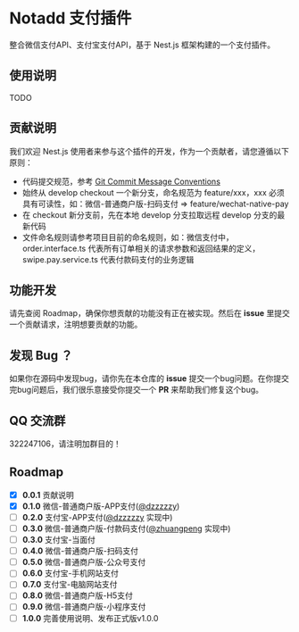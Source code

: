 # Notadd 支付插件

整合微信支付API、支付宝支付API，基于 Nest.js 框架构建的一个支付插件。

## 使用说明

TODO

## 贡献说明

我们欢迎 Nest.js 使用者来参与这个插件的开发，作为一个贡献者，请您遵循以下原则：

- 代码提交规范，参考 [Git Commit Message Conventions](https://docs.google.com/document/d/1QrDFcIiPjSLDn3EL15IJygNPiHORgU1_OOAqWjiDU5Y/edit#)
- 始终从 develop checkout 一个新分支，命名规范为 feature/xxx，xxx 必须具有可读性，如：微信-普通商户版-扫码支付 => feature/wechat-native-pay
- 在 checkout 新分支前，先在本地 develop 分支拉取远程 develop 分支的最新代码
- 文件命名规则请参考项目目前的命名规则，如：微信支付中，order.interface.ts 代表所有订单相关的请求参数和返回结果的定义，swipe.pay.service.ts 代表付款码支付的业务逻辑

## 功能开发

请先查阅 Roadmap，确保你想贡献的功能没有正在被实现。然后在 **issue** 里提交一个贡献请求，注明想要贡献的功能。

## 发现 Bug ？

如果你在源码中发现bug，请你先在本仓库的 **issue** 提交一个bug问题。在你提交完bug问题后，我们很乐意接受你提交一个 **PR** 来帮助我们修复这个bug。

## QQ 交流群

322247106，请注明加群目的！

## Roadmap

- [x] **0.0.1** 贡献说明
- [x] **0.1.0** 微信-普通商户版-APP支付([@dzzzzzy](https://github.com/dzzzzzy))
- [ ] **0.2.0** 支付宝-APP支付([@dzzzzzy](https://github.com/dzzzzzy) 实现中)
- [ ] **0.3.0** 微信-普通商户版-付款码支付([@zhuangpeng](https://github.com/zhuangpeng) 实现中)
- [ ] **0.3.0** 支付宝-当面付
- [ ] **0.4.0** 微信-普通商户版-扫码支付
- [ ] **0.5.0** 微信-普通商户版-公众号支付
- [ ] **0.6.0** 支付宝-手机网站支付
- [ ] **0.7.0** 支付宝-电脑网站支付
- [ ] **0.8.0** 微信-普通商户版-H5支付
- [ ] **0.9.0** 微信-普通商户版-小程序支付
- [ ] **1.0.0** 完善使用说明、发布正式版v1.0.0
